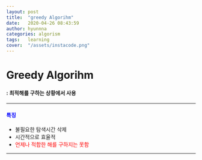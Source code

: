 ```yaml
---
layout: post
title:  "greedy Algorihm"
date:   2020-04-26 08:43:59
author: hyunnna
categories: algorism
tags:	learning
cover:  "/assets/instacode.png"
---
```


# Greedy Algorihm
#### : 최적해를 구하는 상황에서 사용 

***

#### **<span style = "color:blue">특징</span>**
* 불필요한 탐색시간 삭제                                 
* 시간적으로 효율적        
* <span style = "color:red">언제나 적합한 해를 구하지는 못함    

***


 